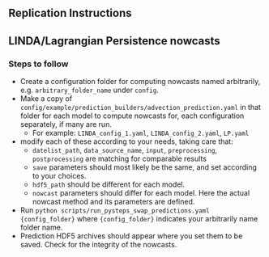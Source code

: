 ## Replication Instructions

## LINDA/Lagrangian Persistence nowcasts

### Steps to follow

- Create a configuration folder for computing nowcasts named arbitrarily, e.g. `arbitrary_folder_name` under `config`.
- Make a copy of `config/example/prediction_builders/advection_prediction.yaml` in that folder for each model to compute nowcasts for, each configuration separately, if many are run.
  - For example: `LINDA_config_1.yaml`, `LINDA_config_2.yaml`, `LP.yaml`
- modify each of these according to your needs, taking care that:
  - `datelist_path`, `data_source_name`, `input`, `preprocessing`, `postprocessing` are matching for comparable results
  - `save` parameters should most likely be the same, and set according to your choices.
  - `hdf5_path` should be different for each model.
  - `nowcast` parameters should differ for each model. Here the actual nowcast method and its parameters are defined.
- Run `python scripts/run_pysteps_swap_predictions.yaml {config_folder}` where `{config_folder}` indicates your arbitrarily name folder name.
- Prediction HDF5 archives should appear where you set them to be saved. Check for the integrity of the nowcasts.
